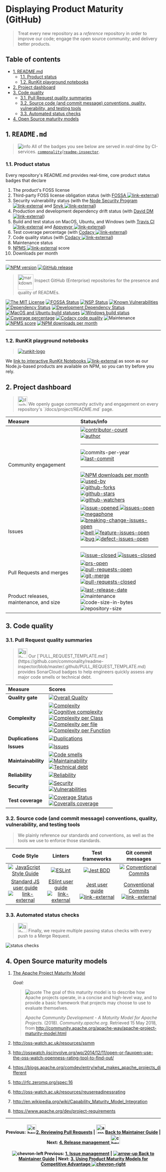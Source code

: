 # Displaying Product Maturity (GitHub)

> Treat every new repository as a _reference_ repository in order to improve our
> code; engage the open source community; and delivery better products.

## Table of contents

<!-- ⛔️ AUTO-GENERATED-CONTENT:START (TOC:excludeText=Table of contents) -->

- [1. README.md](#1-readmemd)
  - [1.1. Product status](#11-product-status)
  - [1.2. RunKit playground notebooks](#12-runkit-playground-notebooks)
- [2. Project dashboard](#2-project-dashboard)
- [3. Code quality](#3-code-quality)
  - [3.1. Pull Request quality summaries](#31-pull-request-quality-summaries)
  - [3.2. Source code (and commit message) conventions, quality, vulnerability, and testing tools](#32-source-code-and-commit-message-conventions-quality-vulnerability-and-testing-tools)
  - [3.3. Automated status checks](#33-automated-status-checks)
- [4. Open Source maturity models](#4-open-source-maturity-models)

<!-- ⛔️ AUTO-GENERATED-CONTENT:END -->

## 1. <samp>README.md</samp>

> ![info][octicon-info] All of the badges you see below are served in
> _real-time_ by CI-services.
> [`commonality`][org-url]/[`readme-inspector`][repo-url].

### 1.1. Product status

Every repository's README.md provides real-time, core product status badges that
declare

1.  The product's FOSS license
2.  Third-party FOSS license obligation status (with [FOSSA
    ![link-external][octicon-link-external]][fossa-url])
3.  Security vulnerability status (with the [Node Security Program
    ![link-external][octicon-link-external]][fossa-url] and [Snyk
    ![link-external][octicon-link-external]][vulnerabilities-url])
4.  Production and development dependency drift status (with [David DM
    ![link-external][octicon-link-external]][daviddm-url])
5.  Build and test status on MacOS, Ubuntu, and Windows (with [Travis CI
    ![link-external][octicon-link-external]][travis-url] and [Appveyor
    ![link-external][octicon-link-external]][appveyor-url])
6.  Test coverage percentage (with [Codacy
    ![link-external][octicon-link-external]][codacy-url])
7.  Code quality status (with [Codacy
    ![link-external][octicon-link-external]][codacy-url])
8.  Maintenance status
9.  [NPMS ![link-external][octicon-link-external]][npms-url] score
10. Downloads per month

---

[![NPM version][npm-image]][npm-url]
[![GitHub release][github-release-image]][github-release-url]

> <img align="middle" alt="markdown" height="50" width="50"  src="https://cdnjs.cloudflare.com/ajax/libs/octicons/8.1.3/svg/markdown.svg">
> Inspect GitHub (Enterprise) repositories for the presence and quality of
> READMEs.

[![The MIT License][license-image]][license-url]
[![FOSSA Status][fossa-image]][fossa-url] [![NSP Status][nsp-image]][nsp-url]
[![Known Vulnerabilities][vulnerabilities-image]][vulnerabilities-url]<br>
[![Dependency Status][daviddm-image]][daviddm-url]
[![Development Dependency Status][daviddm-dev-image]][daviddm-dev-url]<br>
[![MacOS and Ubuntu build statuses][travis-image]][travis-url]
[![Windows build status][appveyor-image]][appveyor-url]
[![Coverage percentage][codacy-coverage-image]][codacy-url]
[![Codacy code quality][codacy-image]][codacy-url]
![Maintenance][maintenance-image]<br> [![NPMS score][npms-image]][npms-url]
[![NPM downloads per month][npm-downloads-month]][npm-url]

---

### 1.2. RunKit playground notebooks

> [![runkit-logo][runkit-img]][runkit-url]

We
[link to interactive RunKit Notebooks ![link-external][octicon-link-external]](https://runkit.com/gregswindle/5acc09bde794d70011a136e5)
as soon as our Node.js-based products are available on NPM, so you can try
before you rely.

## 2. Project dashboard

> <img align="bottom" alt="dashboard" height="30" width="30" src="https://cdnjs.cloudflare.com/ajax/libs/octicons/8.1.3/svg/dashboard.svg">
> We openly guage community activity and engagement on every repository's
> `/docs/project/README.md` page.

| Measure                                 | Status/info                                                                                                                                                                                                                                                                                                                                                                                                                                                                                                                        |
| :-------------------------------------- | :--------------------------------------------------------------------------------------------------------------------------------------------------------------------------------------------------------------------------------------------------------------------------------------------------------------------------------------------------------------------------------------------------------------------------------------------------------------------------------------------------------------------------------- |
| Community engagement                    | [![contributor-count][contributor-count-image]][contributor-count-url]<br>[![author][author-image]][author-url]<hr>![commits-per-year][commit-activity-one-year-image]<br>[![last-commit][commit-last-image]][commit-last-url]<hr>[![NPM downloads per month][npm-downloads-month]][npm-url]<br>[![used-by][used-by-image]][used-by-url]<br>[![github-forks][github-forks-image]][github-forks-url]<br>[![github-stars][github-stars-image]][github-stars-url]<br>[![github-watchers][github-watchers-image]][github-watchers-url] |
| Issues                                  | [![issue-opened][octicon-issue-opened] ![issues-open][issues-open-image]][issues-open-url]<br>[![megaphone][octicon-megaphone] ![breaking-change-issues-open][issues-open-breaking-change-image]][issues-open-breaking-change-url]<br>[![bell][octicon-bell] ![feature-issues-open][issues-open-feature-image]][issues-open-url]<br>[![bug][octicon-bug] ![defect-issues-open][issues-open-defect-image]][issues-open-url]<hr>[![issue-closed][octicon-issue-closed] ![issues-closed][issues-closed-image]][issues-closed-url]     |
| Pull Requests and merges                | [![prs-open][octicon-git-pull-request] ![pull-requests-open][pull-requests-open-image]][pull-requests-open-url]<br>[![git-merge][octicon-git-merge] ![pull-requests-closed][pull-requests-closed-image]][pull-requests-closed-url]                                                                                                                                                                                                                                                                                                 |
| Product releases, maintenance, and size | [![last-release-date][release-date-image]][releases-url]<br>![maintenance][maintenance-image]<br>![code-size-in-bytes][code-size-bytes-image]<br>![repository-size][repo-size-bytes-image]<br>                                                                                                                                                                                                                                                                                                                                     |

## 3. Code quality

### 3.1. Pull Request quality summaries

> <img align="bottom" alt="git-pull-request" height="30" width="30" src="https://cdnjs.cloudflare.com/ajax/libs/octicons/8.1.3/svg/git-pull-request.svg">
> Our
> [`PULL_REQUEST_TEMPLATE.md`](https://github.com/commonality/readme-inspector/blob/master/.github/PULL_REQUEST_TEMPLATE.md)
> provides SonarCloud badges to help engineers quickly assess any major code
> smells or technical debt.

| Measure             | Scores                                                                                                                                                                                                                                                                                                                                                                                                   |
| :------------------ | :------------------------------------------------------------------------------------------------------------------------------------------------------------------------------------------------------------------------------------------------------------------------------------------------------------------------------------------------------------------------------------------------------- |
| **Quality gate**    | [![Overall Quality][sonar-gate-img]][sonar-gate-url]                                                                                                                                                                                                                                                                                                                                                     |
| **Complexity**      | [![Complexity][sonar-complexity-img]][sonar-complexity-url]<br>[![Cognitive complexity][sonar-cognitive-img]][sonar-cognitive-url]<br>[![Complexity per Class][sonar-complexity-class-img]][sonar-complexity-class-img]<br>[![Complexity per file][sonar-complexity-file-img]][sonar-complexity-file-img] <br>[![Complexity per Function][sonar-complexity-function-img]][sonar-complexity-function-url] |
| **Duplications**    | [![Duplications][sonar-duplications-img]][sonar-duplications-url]                                                                                                                                                                                                                                                                                                                                        |
| **Issues**          | [![Issues][sonar-issues-img]][sonar-issues-url]                                                                                                                                                                                                                                                                                                                                                          |
| **Maintainability** | [![Code smells][sonar-code-smells-img]][sonar-code-smells-url]<br>[![Maintainability][sonar-maintainability-img]][sonar-maintainability-url]<br>[![Technical debt][sonar-tech-debt-img]][sonar-tech-debt-url]                                                                                                                                                                                            |
| **Reliability**     | [![Reliability][sonar-reliability-img]][sonar-reliability-url]                                                                                                                                                                                                                                                                                                                                           |
| **Security**        | [![Security][sonar-security-img]][sonar-security-url]<br>[![Vulnerabilities][sonar-vulnerabilities-img]][sonar-vulnerabilities-url]                                                                                                                                                                                                                                                                      |
| **Test coverage**   | [![Coverage Status][sonar-coverage-img]][sonar-coverage-url]<br>[![Coveralls coverage][coveralls-img]][coveralls-url]                                                                                                                                                                                                                                                                                    |

### 3.2. Source code (and commit message) conventions, quality, vulnerability, and testing tools

> We plainly reference our standards and conventions, as well as the tools we
> use to enforce those standards.

|                                    Code Style                                    |                                 Linters                                 |                           Test frameworks                           |                                   Git commit messages                                    |
| :------------------------------------------------------------------------------: | :---------------------------------------------------------------------: | :-----------------------------------------------------------------: | :--------------------------------------------------------------------------------------: |
|           [![JavaScript Style Guide][standardjs-logo]][standardjs-url]           |                  [![ESLint][eslint-logo]][eslint-url]                   |                 [![Jest BDD][jest-logo]][jest-url]                  |  [![Conventional Commits][conventional-commits-badge-image]][conventional-commits-url]   |
| [Standard JS user guide ![link-external][octicon-link-external]][standardjs-url] | [ESlint user guide ![link-external][octicon-link-external]][eslint-url] | [Jest user guide ![link-external][octicon-link-external]][jest-url] | [Conventional Commits ![link-external][octicon-link-external]][conventional-commits-url] |

### 3.3. Automated status checks

> <img align="bottom" alt="git-pull-request" height="30" width="30" src="https://cdnjs.cloudflare.com/ajax/libs/octicons/8.1.3/svg/git-pull-request.svg">
> Finally, we require multiple passing status checks with every push to a Merge
> Request.

![status checks](https://github.com/commonality/readme-inspector/wiki/img-github-status-checks.png)

## 4. Open Source maturity models

1.  [The Apache Project Maturity Model][maturity-model-apache-url]

    _Goal:_

    > ![quote][octicon-quote] The goal of this maturity model is to describe how
    > Apache projects operate, in a concise and high-level way, and to provide a
    > basic framework that projects may choose to use to evaluate themselves.
    >
    > _Apache Community Development - A Maturity Model for Apache Projects._
    > (2018). _Community.apache.org._ Retrieved 15 May 2018, from
    > <http://community.apache.org/apache-way/apache-project-maturity-model.html>

2.  <http://oss-watch.ac.uk/resources/ssmm>

3.  <http://osswatch.jiscinvolve.org/wp/2014/12/11/open-or-fauxpen-use-the-oss-watch-openness-rating-tool-to-find-out/>

4.  <https://blogs.apache.org/comdev/entry/what_makes_apache_projects_different>

5.  <http://rfc.zeromq.org/spec:16>

6.  <http://oss-watch.ac.uk/resources/reusereadinessrating>

7.  <http://en.wikipedia.org/wiki/Capability_Maturity_Model_Integration>

8.  <https://www.apache.org/dev/project-requirements>

---

<h4 align="center">
  Previous: <a href="/docs/maintainer-guide/pull-requests.md"><img align="bottom" alt="chevron-left" height="30" width="30" src="https://cdnjs.cloudflare.com/ajax/libs/octicons/8.1.3/svg/chevron-left.svg">2. Reviewing Pull Requests</a>
  |
  <a href="/docs/maintainer-guide/#readme"><img align="bottom" alt="arrow-up" height="30" width="30" src="https://cdnjs.cloudflare.com/ajax/libs/octicons/8.1.3/svg/arrow-up.svg">Back to Maintainer Guide</a>
  |
  Next: <a href="/docs/maintainer-guide/releases.md">4. Release management <img align="bottom" alt="chevron-right" height="30" width="30" src="https://cdnjs.cloudflare.com/ajax/libs/octicons/8.1.3/svg/chevron-right.svg"></a>
</h4>

<h4 align="center">

![chevron-left][octicon-chevron-left] Previous:
[1. Issue management](/docs/maintainer-guide/pull-request.md) \|
[![arrow-up][octicon-arrow-up] Back to Maintainer Guide](/docs/maintainer-guide/#readme)
| Next:
[3. Using Product Maturity Models for Competitive Advantage ![chevron-right][octicon-chevron-right]](/docs/maintainer-guide/product-maturity-model.md)

</h4>

<!-- ⛔️ Please do not remove this comment or anything beneath it ⛔️ -->

[maturity-model-apache-url]:
  http://community.apache.org/apache-way/apache-project-maturity-model.html
[org-url]: https://github.com/commonality
[repo-url]: https://github.com/commonality/readme-inspector/#readme
[runkit-img]:
  https://github.com/commonality/readme-inspector/wiki/img-runkit-logo.png
[runkit-url]: https://runkit.com/gregswindle/5acc09bde794d70011a136e5

<!-- 🔗 ci services 🔗 -->

[appveyor-image]:
  https://img.shields.io/appveyor/ci/gregswindle/readme-inspector.svg?style=flat-square&logo=appveyor&label=windows%20build
[appveyor-url]: https://ci.appveyor.com/project/gregswindle/readme-inspector
[codacy-coverage-image]:
  https://img.shields.io/codacy/coverage/21f517a2d5bf4304895f40c5cbb596c4.svg?style=flat-square
[codacy-image]:
  https://img.shields.io/codacy/grade/21f517a2d5bf4304895f40c5cbb596c4.svg?style=flat-square
[codacy-url]:
  https://www.codacy.com/app/greg_7/readme-inspector?utm_source=github.com&utm_medium=referral&utm_content=commonality/readme-inspector&utm_campaign=Badge_Grade
[coveralls-image]:
  https://img.shields.io/coveralls/github/commonality/readme-inspector/master.svg
[coveralls-url]: https://coveralls.io/r/commonality/readme-inspector
[daviddm-dev-image]:
  https://david-dm.org/commonality/readme-inspector/dev-status.svg?theme=shields.io&style=flat-square
[daviddm-dev-url]: https://david-dm.org/commonality/readme-inspector?type=dev
[daviddm-image]:
  https://david-dm.org/commonality/readme-inspector.svg?theme=shields.io&style=flat-square
[daviddm-url]: https://david-dm.org/commonality/readme-inspector
[fossa-image]:
  https://app.fossa.io/api/projects/git%2Bgithub.com%2Fcommonality%2Freadme-inspector.svg?type=shield&style=flat-square
[fossa-url]:
  https://app.fossa.io/projects/git%2Bgithub.com%2Fcommonality%2Freadme-inspector?ref=badge_shield
[github-release-image]:
  https://img.shields.io/github/release/commonality/readme-inspector.svg?style=flat-square
[github-release-url]:
  https://github.com/commonality/readme-inspector/releases/latest
[license-image]:
  https://img.shields.io/badge/license-MIT-blue.svg?style=flat-square
[license-url]: http://opensource.org/licenses/MIT
[maintenance-image]:
  https://img.shields.io/maintenance/readme-inspector/2018.svg?style=flat-square
[notice-url]: https://app.fossa.io/reports/07123904-7d26-40a6-b6af-c74e82a53789
[npm-downloads-month]:
  https://img.shields.io/npm/dm/readme-inspector.svg?style=social
[npm-image]: https://img.shields.io/npm/v/readme-inspector.svg?style=flat-square
[npm-url]: https://npmjs.org/package/readme-inspector
[npms-image]: https://badges.npms.io/readme-inspector.svg?style=flat-square
[npms-url]: https://npms.io/search?q=readme-inspector
[nsp-image]:
  https://nodesecurity.io/orgs/commonality/projects/a2aa0184-ae94-4307-8b87-f0e12324368a/badge
[nsp-url]:
  https://nodesecurity.io/orgs/commonality/projects/a2aa0184-ae94-4307-8b87-f0e12324368a
[travis-image]:
  https://img.shields.io/travis/commonality/readme-inspector.svg?branch=master&style=flat-square&label=macOS%20%7C%20ubuntu%20builds&logo=travis
[travis-url]: https://travis-ci.org/commonality/readme-inspector
[vulnerabilities-image]:
  https://snyk.io/test/github/commonality/readme-inspector/badge.svg?style=flat-square&targetFile=package.json
[vulnerabilities-url]:
  https://snyk.io/test/github/commonality/readme-inspector?targetFile=package.json

<!-- 🔗 logo references 🔗  -->

[standardjs-logo]: https://cdn.rawgit.com/feross/standard/master/badge.svg
[standardjs-url]: https://github.com/feross/standard
[eslint-logo]:
  https://github.com/gregswindle/parse-numeric/raw/master/docs/img/logos/logo-eslint.png
[eslint-url]: https://eslint.org/docs/user-guide/getting-started
[jest-logo]:
  https://github.com/gregswindle/parse-numeric/raw/master/docs/img/logos/logo-jest.png
[jest-url]: https://facebook.github.io/jest/docs/en/getting-started.html

<!-- 🔗 project statistics 🔗 -->

[author-image]:
  https://img.shields.io/github/issues/detail/u/commonality/readme-inspector/1.svg?style=social
[author-url]: https://github.com/gregswindle
[code-size-bytes-image]:
  https://img.shields.io/github/languages/code-size/commonality/readme-inspector.svg?style=flat-square
[commit-activity-one-year-image]:
  https://img.shields.io/github/commit-activity/y/commonality/readme-inspector.svg?style=social
[commit-last-image]:
  https://img.shields.io/github/last-commit/commonality/readme-inspector.svg?style=social
[commit-last-url]:
  https://github.com/commonality/readme-inspector/graphs/commit-activity
[contributor-count-image]:
  https://img.shields.io/github/contributors/commonality/readme-inspector.svg?style=social
[contributor-count-url]:
  https://github.com/commonality/readme-inspector/graphs/contributors
[conventional-commits-badge-image]:
  https://img.shields.io/badge/conventional%20commits-1.0.0-yellow.svg?style=flat-square
[conventional-commits-url]: https://conventionalcommits.org/
[github-forks-image]:
  https://img.shields.io/github/forks/commonality/readme-inspector.svg?style=social&label=Forks
[github-forks-url]:
  https://github.com/commonality/readme-inspector/network/members
[github-stars-image]:
  https://img.shields.io/github/stars/commonality/readme-inspector.svg?style=social&label=Stars
[github-stars-url]: https://github.com/commonality/readme-inspector/stargazers
[github-watchers-image]:
  https://img.shields.io/github/watchers/commonality/readme-inspector.svg?style=social&label=Watchers
[github-watchers-url]: https://github.com/commonality/readme-inspector/watchers
[issues-closed-image]:
  https://img.shields.io/github/issues-closed/commonality/readme-inspector.svg?style=flat-square&colorB=D23240
[issues-closed-url]:
  https://github.com/commonality/readme-inspector/issues?q=is%3Aissue+sort%3Aupdated-desc+is%3Aclosed
[issues-open-breaking-change-image]:
  https://img.shields.io/github/issues/commonality/readme-inspector/type%3A%20breaking%20change.svg?style=flat-square&colorB=b60205
[issues-open-breaking-change-url]:
  https://github.com/commonality/readme-inspector/labels/type%3A%20breaking%20change
[issues-open-defect-image]:
  https://img.shields.io/github/issues/commonality/readme-inspector/type:%20defect.svg?style=flat-square&colorB=e99695
[issues-open-defect-url]:
  https://github.com/commonality/readme-inspector/labels/type%3A%20defect
[issues-open-feature-image]:
  https://img.shields.io/github/issues/commonality/readme-inspector/type:%20feature.svg?style=flat-square&colorB=0052cc
[issues-open-feature-url]:
  https://github.com/commonality/readme-inspector/labels/type%3A%20feature
[issues-open-image]:
  https://img.shields.io/github/issues/commonality/readme-inspector.svg?style=flat-square&colorB=249D3D
[issues-open-url]:
  https://github.com/commonality/readme-inspector/issues?q=is%3Aissue+is%3Aopen+sort%3Aupdated-desc
[language-count-image]:
  https://img.shields.io/github/languages/count/commonality/readme-inspector.svg?style=flat-square
[language-top-image]:
  https://img.shields.io/github/languages/top/commonality/readme-inspector.svg?style=flat-square
[language-top-url]:
  https://github.com/commonality/readme-inspector/search?l=javascript
[maintenance-image]:
  https://img.shields.io/maintenance/readme-inspector/2018.svg?style=flat-square
[maintenance-image]:
  https://img.shields.io/maintenance/readme-inspector/2018.svg?style=flat-square
[npm-downloads-month]:
  https://img.shields.io/npm/dm/readme-inspector.svg?style=social
[npm-downloads-year]:
  https://img.shields.io/npm/dy/readme-inspector.svg?style=social
[pull-requests-closed-image]:
  https://img.shields.io/github/issues-pr-closed/commonality/readme-inspector.svg?style=flat-square&colorB=643AB9
[pull-requests-closed-url]:
  https://github.com/commonality/readme-inspector/pulls?q=is%3Apr+sort%3Aupdated-desc+is%3Aclosed
[pull-requests-open-image]:
  https://img.shields.io/github/issues-pr/commonality/readme-inspector.svg?style=flat-square&colorB=249D3D
[pull-requests-open-url]:
  https://github.com/commonality/readme-inspector/pulls?q=is%3Apr+is%3Aopen+sort%3Aupdated-desc
[release-date-image]:
  https://img.shields.io/github/release-date/commonality/readme-inspector.svg?style=flat-square
[releases-url]: https://github.com/commonality/readme-inspector/releases
[repo-size-bytes-image]:
  https://img.shields.io/github/repo-size/commonality/readme-inspector.svg?style=flat-square
[used-by-image]:
  https://img.shields.io/sourcegraph/rrc/github.com/commonality/readme-inspector.svg?style=social
[used-by-url]: https://www.npmjs.com/browse/depended/readme-inspector

<!-- 🔗 sonar quality badges 🔗 -->

[coveralls-img]:
  https://coveralls.io/repos/github/commonality/readme-inspector/badge.svg
[coveralls-url]: https://coveralls.io/github/commonality/readme-inspector
[sonar-code-smells-img]:
  https://sonarcloud.io/api/project_badges/measure?project=readme-inspector&metric=code_smells
[sonar-code-smells-url]:
  https://sonarcloud.io/component_measures/metric/code_smells/list?id=readme-inspector&metric=code_smells
[sonar-cognitive-img]:
  https://sonarcloud.io/api/badges/measure?key=readme-inspector&metric=cognitive_complexity
[sonar-cognitive-url]:
  https://sonarcloud.io/component_measures/metric/cognitive_complexity/list?id=readme-inspector&metric=cognitive_complexity
[sonar-complexity-class-img]:
  https://sonarcloud.io/api/badges/measure?key=readme-inspector&metric=class_complexity
[sonar-complexity-class-url]:
  https://sonarcloud.io/component_measures?id=readme-inspector&metric=class_complexity
[sonar-complexity-file-img]:
  https://sonarcloud.io/api/badges/measure?key=readme-inspector&metric=file_complexity
[sonar-complexity-file-url]:
  https://sonarcloud.io/component_measures?id=readme-inspector&metric=file_complexity
[sonar-complexity-function-img]:
  https://sonarcloud.io/api/badges/measure?key=readme-inspector&metric=function_complexity
[sonar-complexity-function-url]:
  https://sonarcloud.io/component_measures?id=readme-inspector&metric=function_complexity
[sonar-complexity-img]:
  https://sonarcloud.io/api/badges/measure?key=readme-inspector&metric=complexity
[sonar-complexity-url]:
  https://sonarcloud.io/component_measures?id=readme-inspector&metric=complexity
[sonar-coverage-img]:
  https://sonarcloud.io/api/project_badges/measure?project=readme-inspector&metric=coverage
[sonar-coverage-url]:
  https://sonarcloud.io/component_measures?id=readme-inspector&metric=coverage
[sonar-duplications-img]:
  https://sonarcloud.io/api/project_badges/measure?project=readme-inspector&metric=duplicated_lines_density
[sonar-duplications-url]:
  https://sonarcloud.io/component_measures?id=readme-inspector&metric=duplicated_lines_density
[sonar-gate-img]:
  https://sonarcloud.io/api/project_badges/measure?project=readme-inspector&metric=alert_status
[sonar-gate-url]: https://sonarcloud.io/dashboard?id=readme-inspector
[sonar-issues-img]:
  https://sonarcloud.io/api/badges/measure?key=readme-inspector&metric=blocker_violations
[sonar-issues-url]:
  https://sonarcloud.io/component_measures?id=readme-inspector&metric=violations
[sonar-maintainability-img]:
  https://sonarcloud.io/api/project_badges/measure?project=readme-inspector&metric=sqale_rating
[sonar-maintainability-url]:
  https://sonarcloud.io/component_measures?id=readme-inspector&metric=new_maintainability_rating
[sonar-ncloc-img]:
  https://sonarcloud.io/api/project_badges/measure?project=readme-inspector&metric=ncloc
[sonar-ncloc-url]:
  https://sonarcloud.io/component_measures?id=readme-inspector&metric=ncloc
[sonar-reliability-img]:
  https://sonarcloud.io/api/project_badges/measure?project=readme-inspector&metric=reliability_rating
[sonar-reliability-url]:
  https://sonarcloud.io/component_measures?id=readme-inspector&metric=Reliability
[sonar-security-img]:
  https://sonarcloud.io/api/project_badges/measure?project=readme-inspector&metric=security_rating
[sonar-security-url]:
  https://sonarcloud.io/component_measures?id=readme-inspector&metric=vulnerabilities
[sonar-tech-debt-img]:
  https://sonarcloud.io/api/project_badges/measure?project=readme-inspector&metric=sqale_index
[sonar-tech-debt-url]:
  https://sonarcloud.io/component_measures/metric/sqale_index/list?id=readme-inspector&metric=sqale_index
[sonar-vulnerabilities-img]:
  https://sonarcloud.io/api/project_badges/measure?project=readme-inspector&metric=vulnerabilities
[sonar-vulnerabilities-url]:
  https://sonarcloud.io/component_measures?id=readme-inspector&metric=vulnerabilities

<!-- 🔗 octicon images 🔗 -->

[octicon-alert]:
  https://cdnjs.cloudflare.com/ajax/libs/octicons/8.1.3/svg/alert.svg
[octicon-arrow-down]:
  https://cdnjs.cloudflare.com/ajax/libs/octicons/8.1.3/svg/arrow-down.svg
[octicon-arrow-left]:
  https://cdnjs.cloudflare.com/ajax/libs/octicons/8.1.3/svg/arrow-left.svg
[octicon-arrow-right]:
  https://cdnjs.cloudflare.com/ajax/libs/octicons/8.1.3/svg/arrow-right.svg
[octicon-arrow-small-down]:
  https://cdnjs.cloudflare.com/ajax/libs/octicons/8.1.3/svg/arrow-small-down.svg
[octicon-arrow-small-left]:
  https://cdnjs.cloudflare.com/ajax/libs/octicons/8.1.3/svg/arrow-small-left.svg
[octicon-arrow-small-right]:
  https://cdnjs.cloudflare.com/ajax/libs/octicons/8.1.3/svg/arrow-small-right.svg
[octicon-arrow-small-up]:
  https://cdnjs.cloudflare.com/ajax/libs/octicons/8.1.3/svg/arrow-small-up.svg
[octicon-arrow-up]:
  https://cdnjs.cloudflare.com/ajax/libs/octicons/8.1.3/svg/arrow-up.svg
[octicon-beaker]:
  https://cdnjs.cloudflare.com/ajax/libs/octicons/8.1.3/svg/beaker.svg
[octicon-bell]:
  https://cdnjs.cloudflare.com/ajax/libs/octicons/8.1.3/svg/bell.svg
[octicon-bold]:
  https://cdnjs.cloudflare.com/ajax/libs/octicons/8.1.3/svg/bold.svg
[octicon-book]:
  https://cdnjs.cloudflare.com/ajax/libs/octicons/8.1.3/svg/book.svg
[octicon-bookmark]:
  https://cdnjs.cloudflare.com/ajax/libs/octicons/8.1.3/svg/bookmark.svg
[octicon-briefcase]:
  https://cdnjs.cloudflare.com/ajax/libs/octicons/8.1.3/svg/briefcase.svg
[octicon-broadcast]:
  https://cdnjs.cloudflare.com/ajax/libs/octicons/8.1.3/svg/broadcast.svg
[octicon-browser]:
  https://cdnjs.cloudflare.com/ajax/libs/octicons/8.1.3/svg/browser.svg
[octicon-bug]: https://cdnjs.cloudflare.com/ajax/libs/octicons/8.1.3/svg/bug.svg
[octicon-calendar]:
  https://cdnjs.cloudflare.com/ajax/libs/octicons/8.1.3/svg/calendar.svg
[octicon-check]:
  https://cdnjs.cloudflare.com/ajax/libs/octicons/8.1.3/svg/check.svg
[octicon-checklist]:
  https://cdnjs.cloudflare.com/ajax/libs/octicons/8.1.3/svg/checklist.svg
[octicon-chevron-down]:
  https://cdnjs.cloudflare.com/ajax/libs/octicons/8.1.3/svg/chevron-down.svg
[octicon-chevron-left]:
  https://cdnjs.cloudflare.com/ajax/libs/octicons/8.1.3/svg/chevron-left.svg
[octicon-chevron-right]:
  https://cdnjs.cloudflare.com/ajax/libs/octicons/8.1.3/svg/chevron-right.svg
[octicon-chevron-up]:
  https://cdnjs.cloudflare.com/ajax/libs/octicons/8.1.3/svg/chevron-up.svg
[octicon-circle-slash]:
  https://cdnjs.cloudflare.com/ajax/libs/octicons/8.1.3/svg/circle-slash.svg
[octicon-circuit-board]:
  https://cdnjs.cloudflare.com/ajax/libs/octicons/8.1.3/svg/circuit-board.svg
[octicon-clippy]:
  https://cdnjs.cloudflare.com/ajax/libs/octicons/8.1.3/svg/clippy.svg
[octicon-clock]:
  https://cdnjs.cloudflare.com/ajax/libs/octicons/8.1.3/svg/clock.svg
[octicon-cloud-download]:
  https://cdnjs.cloudflare.com/ajax/libs/octicons/8.1.3/svg/cloud-download.svg
[octicon-cloud-upload]:
  https://cdnjs.cloudflare.com/ajax/libs/octicons/8.1.3/svg/cloud-upload.svg
[octicon-code]:
  https://cdnjs.cloudflare.com/ajax/libs/octicons/8.1.3/svg/code.svg
[octicon-comment-discussion]:
  https://cdnjs.cloudflare.com/ajax/libs/octicons/8.1.3/svg/comment-discussion.svg
[octicon-comment]:
  https://cdnjs.cloudflare.com/ajax/libs/octicons/8.1.3/svg/comment.svg
[octicon-credit-card]:
  https://cdnjs.cloudflare.com/ajax/libs/octicons/8.1.3/svg/credit-card.svg
[octicon-dash]:
  https://cdnjs.cloudflare.com/ajax/libs/octicons/8.1.3/svg/dash.svg
[octicon-dashboard]:
  https://cdnjs.cloudflare.com/ajax/libs/octicons/8.1.3/svg/dashboard.svg
[octicon-database]:
  https://cdnjs.cloudflare.com/ajax/libs/octicons/8.1.3/svg/database.svg
[octicon-desktop-download]:
  https://cdnjs.cloudflare.com/ajax/libs/octicons/8.1.3/svg/desktop-download.svg
[octicon-device-camera-video]:
  https://cdnjs.cloudflare.com/ajax/libs/octicons/8.1.3/svg/device-camera-video.svg
[octicon-device-camera]:
  https://cdnjs.cloudflare.com/ajax/libs/octicons/8.1.3/svg/device-camera.svg
[octicon-device-desktop]:
  https://cdnjs.cloudflare.com/ajax/libs/octicons/8.1.3/svg/device-desktop.svg
[octicon-device-mobile]:
  https://cdnjs.cloudflare.com/ajax/libs/octicons/8.1.3/svg/device-mobile.svg
[octicon-diff-added]:
  https://cdnjs.cloudflare.com/ajax/libs/octicons/8.1.3/svg/diff-added.svg
[octicon-diff-ignored]:
  https://cdnjs.cloudflare.com/ajax/libs/octicons/8.1.3/svg/diff-ignored.svg
[octicon-diff-modified]:
  https://cdnjs.cloudflare.com/ajax/libs/octicons/8.1.3/svg/diff-modified.svg
[octicon-diff-removed]:
  https://cdnjs.cloudflare.com/ajax/libs/octicons/8.1.3/svg/diff-removed.svg
[octicon-diff-renamed]:
  https://cdnjs.cloudflare.com/ajax/libs/octicons/8.1.3/svg/diff-renamed.svg
[octicon-diff]:
  https://cdnjs.cloudflare.com/ajax/libs/octicons/8.1.3/svg/diff.svg
[octicon-ellipses]:
  https://cdnjs.cloudflare.com/ajax/libs/octicons/8.1.3/svg/ellipses.svg
[octicon-ellipsis]:
  https://cdnjs.cloudflare.com/ajax/libs/octicons/8.1.3/svg/ellipsis.svg
[octicon-eye]: https://cdnjs.cloudflare.com/ajax/libs/octicons/8.1.3/svg/eye.svg
[octicon-file-binary]:
  https://cdnjs.cloudflare.com/ajax/libs/octicons/8.1.3/svg/file-binary.svg
[octicon-file-code]:
  https://cdnjs.cloudflare.com/ajax/libs/octicons/8.1.3/svg/file-code.svg
[octicon-file-directory]:
  https://cdnjs.cloudflare.com/ajax/libs/octicons/8.1.3/svg/file-directory.svg
[octicon-file-media]:
  https://cdnjs.cloudflare.com/ajax/libs/octicons/8.1.3/svg/file-media.svg
[octicon-file-pdf]:
  https://cdnjs.cloudflare.com/ajax/libs/octicons/8.1.3/svg/file-pdf.svg
[octicon-file-submodule]:
  https://cdnjs.cloudflare.com/ajax/libs/octicons/8.1.3/svg/file-submodule.svg
[octicon-file-symlink-directory]:
  https://cdnjs.cloudflare.com/ajax/libs/octicons/8.1.3/svg/file-symlink-directory.svg
[octicon-file-symlink-file]:
  https://cdnjs.cloudflare.com/ajax/libs/octicons/8.1.3/svg/file-symlink-file.svg
[octicon-file-text]:
  https://cdnjs.cloudflare.com/ajax/libs/octicons/8.1.3/svg/file-text.svg
[octicon-file-zip]:
  https://cdnjs.cloudflare.com/ajax/libs/octicons/8.1.3/svg/file-zip.svg
[octicon-file]:
  https://cdnjs.cloudflare.com/ajax/libs/octicons/8.1.3/svg/file.svg
[octicon-flame]:
  https://cdnjs.cloudflare.com/ajax/libs/octicons/8.1.3/svg/flame.svg
[octicon-fold]:
  https://cdnjs.cloudflare.com/ajax/libs/octicons/8.1.3/svg/fold.svg
[octicon-gear]:
  https://cdnjs.cloudflare.com/ajax/libs/octicons/8.1.3/svg/gear.svg
[octicon-gift]:
  https://cdnjs.cloudflare.com/ajax/libs/octicons/8.1.3/svg/gift.svg
[octicon-gist-secret]:
  https://cdnjs.cloudflare.com/ajax/libs/octicons/8.1.3/svg/gist-secret.svg
[octicon-gist]:
  https://cdnjs.cloudflare.com/ajax/libs/octicons/8.1.3/svg/gist.svg
[octicon-git-branch]:
  https://cdnjs.cloudflare.com/ajax/libs/octicons/8.1.3/svg/git-branch.svg
[octicon-git-commit]:
  https://cdnjs.cloudflare.com/ajax/libs/octicons/8.1.3/svg/git-commit.svg
[octicon-git-compare]:
  https://cdnjs.cloudflare.com/ajax/libs/octicons/8.1.3/svg/git-compare.svg
[octicon-git-merge]:
  https://cdnjs.cloudflare.com/ajax/libs/octicons/8.1.3/svg/git-merge.svg
[octicon-git-pull-request]:
  https://cdnjs.cloudflare.com/ajax/libs/octicons/8.1.3/svg/git-pull-request.svg
[octicon-globe]:
  https://cdnjs.cloudflare.com/ajax/libs/octicons/8.1.3/svg/globe.svg
[octicon-grabber]:
  https://cdnjs.cloudflare.com/ajax/libs/octicons/8.1.3/svg/grabber.svg
[octicon-graph]:
  https://cdnjs.cloudflare.com/ajax/libs/octicons/8.1.3/svg/graph.svg
[octicon-heart]:
  https://cdnjs.cloudflare.com/ajax/libs/octicons/8.1.3/svg/heart.svg
[octicon-history]:
  https://cdnjs.cloudflare.com/ajax/libs/octicons/8.1.3/svg/history.svg
[octicon-home]:
  https://cdnjs.cloudflare.com/ajax/libs/octicons/8.1.3/svg/home.svg
[octicon-horizontal-rule]:
  https://cdnjs.cloudflare.com/ajax/libs/octicons/8.1.3/svg/horizontal-rule.svg
[octicon-hubot]:
  https://cdnjs.cloudflare.com/ajax/libs/octicons/8.1.3/svg/hubot.svg
[octicon-inbox]:
  https://cdnjs.cloudflare.com/ajax/libs/octicons/8.1.3/svg/inbox.svg
[octicon-info]:
  https://cdnjs.cloudflare.com/ajax/libs/octicons/8.1.3/svg/info.svg
[octicon-issue-closed]:
  https://cdnjs.cloudflare.com/ajax/libs/octicons/8.1.3/svg/issue-closed.svg
[octicon-issue-opened]:
  https://cdnjs.cloudflare.com/ajax/libs/octicons/8.1.3/svg/issue-opened.svg
[octicon-issue-reopened]:
  https://cdnjs.cloudflare.com/ajax/libs/octicons/8.1.3/svg/issue-reopened.svg
[octicon-italic]:
  https://cdnjs.cloudflare.com/ajax/libs/octicons/8.1.3/svg/italic.svg
[octicon-jersey]:
  https://cdnjs.cloudflare.com/ajax/libs/octicons/8.1.3/svg/jersey.svg
[octicon-key]: https://cdnjs.cloudflare.com/ajax/libs/octicons/8.1.3/svg/key.svg
[octicon-keyboard]:
  https://cdnjs.cloudflare.com/ajax/libs/octicons/8.1.3/svg/keyboard.svg
[octicon-law]: https://cdnjs.cloudflare.com/ajax/libs/octicons/8.1.3/svg/law.svg
[octicon-light-bulb]:
  https://cdnjs.cloudflare.com/ajax/libs/octicons/8.1.3/svg/light-bulb.svg
[octicon-link-external]:
  https://cdnjs.cloudflare.com/ajax/libs/octicons/8.1.3/svg/link-external.svg
[octicon-link]:
  https://cdnjs.cloudflare.com/ajax/libs/octicons/8.1.3/svg/link.svg
[octicon-list-ordered]:
  https://cdnjs.cloudflare.com/ajax/libs/octicons/8.1.3/svg/list-ordered.svg
[octicon-list-unordered]:
  https://cdnjs.cloudflare.com/ajax/libs/octicons/8.1.3/svg/list-unordered.svg
[octicon-location]:
  https://cdnjs.cloudflare.com/ajax/libs/octicons/8.1.3/svg/location.svg
[octicon-lock]:
  https://cdnjs.cloudflare.com/ajax/libs/octicons/8.1.3/svg/lock.svg
[octicon-logo-gist]:
  https://cdnjs.cloudflare.com/ajax/libs/octicons/8.1.3/svg/logo-gist.svg
[octicon-logo-github]:
  https://cdnjs.cloudflare.com/ajax/libs/octicons/8.1.3/svg/logo-github.svg
[octicon-mail-read]:
  https://cdnjs.cloudflare.com/ajax/libs/octicons/8.1.3/svg/mail-read.svg
[octicon-mail-reply]:
  https://cdnjs.cloudflare.com/ajax/libs/octicons/8.1.3/svg/mail-reply.svg
[octicon-mail]:
  https://cdnjs.cloudflare.com/ajax/libs/octicons/8.1.3/svg/mail.svg
[octicon-mark-github]:
  https://cdnjs.cloudflare.com/ajax/libs/octicons/8.1.3/svg/mark-github.svg
[octicon-markdown]:
  https://cdnjs.cloudflare.com/ajax/libs/octicons/8.1.3/svg/markdown.svg
[octicon-megaphone]:
  https://cdnjs.cloudflare.com/ajax/libs/octicons/8.1.3/svg/megaphone.svg
[octicon-mention]:
  https://cdnjs.cloudflare.com/ajax/libs/octicons/8.1.3/svg/mention.svg
[octicon-milestone]:
  https://cdnjs.cloudflare.com/ajax/libs/octicons/8.1.3/svg/milestone.svg
[octicon-mirror]:
  https://cdnjs.cloudflare.com/ajax/libs/octicons/8.1.3/svg/mirror.svg
[octicon-mortar-board]:
  https://cdnjs.cloudflare.com/ajax/libs/octicons/8.1.3/svg/mortar-board.svg
[octicon-mute]:
  https://cdnjs.cloudflare.com/ajax/libs/octicons/8.1.3/svg/mute.svg
[octicon-no-newline]:
  https://cdnjs.cloudflare.com/ajax/libs/octicons/8.1.3/svg/no-newline.svg
[octicon-octoface]:
  https://cdnjs.cloudflare.com/ajax/libs/octicons/8.1.3/svg/octoface.svg
[octicon-organization]:
  https://cdnjs.cloudflare.com/ajax/libs/octicons/8.1.3/svg/organization.svg
[octicon-package]:
  https://cdnjs.cloudflare.com/ajax/libs/octicons/8.1.3/svg/package.svg
[octicon-paintcan]:
  https://cdnjs.cloudflare.com/ajax/libs/octicons/8.1.3/svg/paintcan.svg
[octicon-pencil]:
  https://cdnjs.cloudflare.com/ajax/libs/octicons/8.1.3/svg/pencil.svg
[octicon-person]:
  https://cdnjs.cloudflare.com/ajax/libs/octicons/8.1.3/svg/person.svg
[octicon-pin]: https://cdnjs.cloudflare.com/ajax/libs/octicons/8.1.3/svg/pin.svg
[octicon-plug]:
  https://cdnjs.cloudflare.com/ajax/libs/octicons/8.1.3/svg/plug.svg
[octicon-plus-small]:
  https://cdnjs.cloudflare.com/ajax/libs/octicons/8.1.3/svg/plus-small.svg
[octicon-plus]:
  https://cdnjs.cloudflare.com/ajax/libs/octicons/8.1.3/svg/plus.svg
[octicon-primitive-dot]:
  https://cdnjs.cloudflare.com/ajax/libs/octicons/8.1.3/svg/primitive-dot.svg
[octicon-primitive-square]:
  https://cdnjs.cloudflare.com/ajax/libs/octicons/8.1.3/svg/primitive-square.svg
[octicon-pulse]:
  https://cdnjs.cloudflare.com/ajax/libs/octicons/8.1.3/svg/pulse.svg
[octicon-question]:
  https://cdnjs.cloudflare.com/ajax/libs/octicons/8.1.3/svg/question.svg
[octicon-quote]:
  https://cdnjs.cloudflare.com/ajax/libs/octicons/8.1.3/svg/quote.svg
[octicon-radio-tower]:
  https://cdnjs.cloudflare.com/ajax/libs/octicons/8.1.3/svg/radio-tower.svg
[octicon-reply]:
  https://cdnjs.cloudflare.com/ajax/libs/octicons/8.1.3/svg/reply.svg
[octicon-repo-clone]:
  https://cdnjs.cloudflare.com/ajax/libs/octicons/8.1.3/svg/repo-clone.svg
[octicon-repo-force-push]:
  https://cdnjs.cloudflare.com/ajax/libs/octicons/8.1.3/svg/repo-force-push.svg
[octicon-repo-forked]:
  https://cdnjs.cloudflare.com/ajax/libs/octicons/8.1.3/svg/repo-forked.svg
[octicon-repo-pull]:
  https://cdnjs.cloudflare.com/ajax/libs/octicons/8.1.3/svg/repo-pull.svg
[octicon-repo-push]:
  https://cdnjs.cloudflare.com/ajax/libs/octicons/8.1.3/svg/repo-push.svg
[octicon-repo]:
  https://cdnjs.cloudflare.com/ajax/libs/octicons/8.1.3/svg/repo.svg
[octicon-rocket]:
  https://cdnjs.cloudflare.com/ajax/libs/octicons/8.1.3/svg/rocket.svg
[octicon-rss]: https://cdnjs.cloudflare.com/ajax/libs/octicons/8.1.3/svg/rss.svg
[octicon-ruby]:
  https://cdnjs.cloudflare.com/ajax/libs/octicons/8.1.3/svg/ruby.svg
[octicon-search]:
  https://cdnjs.cloudflare.com/ajax/libs/octicons/8.1.3/svg/search.svg
[octicon-server]:
  https://cdnjs.cloudflare.com/ajax/libs/octicons/8.1.3/svg/server.svg
[octicon-settings]:
  https://cdnjs.cloudflare.com/ajax/libs/octicons/8.1.3/svg/settings.svg
[octicon-shield]:
  https://cdnjs.cloudflare.com/ajax/libs/octicons/8.1.3/svg/shield.svg
[octicon-sign-in]:
  https://cdnjs.cloudflare.com/ajax/libs/octicons/8.1.3/svg/sign-in.svg
[octicon-sign-out]:
  https://cdnjs.cloudflare.com/ajax/libs/octicons/8.1.3/svg/sign-out.svg
[octicon-smiley]:
  https://cdnjs.cloudflare.com/ajax/libs/octicons/8.1.3/svg/smiley.svg
[octicon-squirrel]:
  https://cdnjs.cloudflare.com/ajax/libs/octicons/8.1.3/svg/squirrel.svg
[octicon-star]:
  https://cdnjs.cloudflare.com/ajax/libs/octicons/8.1.3/svg/star.svg
[octicon-stop]:
  https://cdnjs.cloudflare.com/ajax/libs/octicons/8.1.3/svg/stop.svg
[octicon-sync]:
  https://cdnjs.cloudflare.com/ajax/libs/octicons/8.1.3/svg/sync.svg
[octicon-tag]: https://cdnjs.cloudflare.com/ajax/libs/octicons/8.1.3/svg/tag.svg
[octicon-tasklist]:
  https://cdnjs.cloudflare.com/ajax/libs/octicons/8.1.3/svg/tasklist.svg
[octicon-telescope]:
  https://cdnjs.cloudflare.com/ajax/libs/octicons/8.1.3/svg/telescope.svg
[octicon-terminal]:
  https://cdnjs.cloudflare.com/ajax/libs/octicons/8.1.3/svg/terminal.svg
[octicon-text-size]:
  https://cdnjs.cloudflare.com/ajax/libs/octicons/8.1.3/svg/text-size.svg
[octicon-three-bars]:
  https://cdnjs.cloudflare.com/ajax/libs/octicons/8.1.3/svg/three-bars.svg
[octicon-thumbsdown]:
  https://cdnjs.cloudflare.com/ajax/libs/octicons/8.1.3/svg/thumbsdown.svg
[octicon-thumbsup]:
  https://cdnjs.cloudflare.com/ajax/libs/octicons/8.1.3/svg/thumbsup.svg
[octicon-tools]:
  https://cdnjs.cloudflare.com/ajax/libs/octicons/8.1.3/svg/tools.svg
[octicon-trashcan]:
  https://cdnjs.cloudflare.com/ajax/libs/octicons/8.1.3/svg/trashcan.svg
[octicon-triangle-down]:
  https://cdnjs.cloudflare.com/ajax/libs/octicons/8.1.3/svg/triangle-down.svg
[octicon-triangle-left]:
  https://cdnjs.cloudflare.com/ajax/libs/octicons/8.1.3/svg/triangle-left.svg
[octicon-triangle-right]:
  https://cdnjs.cloudflare.com/ajax/libs/octicons/8.1.3/svg/triangle-right.svg
[octicon-triangle-up]:
  https://cdnjs.cloudflare.com/ajax/libs/octicons/8.1.3/svg/triangle-up.svg
[octicon-unfold]:
  https://cdnjs.cloudflare.com/ajax/libs/octicons/8.1.3/svg/unfold.svg
[octicon-unmute]:
  https://cdnjs.cloudflare.com/ajax/libs/octicons/8.1.3/svg/unmute.svg
[octicon-unverified]:
  https://cdnjs.cloudflare.com/ajax/libs/octicons/8.1.3/svg/unverified.svg
[octicon-verified]:
  https://cdnjs.cloudflare.com/ajax/libs/octicons/8.1.3/svg/verified.svg
[octicon-versions]:
  https://cdnjs.cloudflare.com/ajax/libs/octicons/8.1.3/svg/versions.svg
[octicon-watch]:
  https://cdnjs.cloudflare.com/ajax/libs/octicons/8.1.3/svg/watch.svg
[octicon-x]: https://cdnjs.cloudflare.com/ajax/libs/octicons/8.1.3/svg/x.svg
